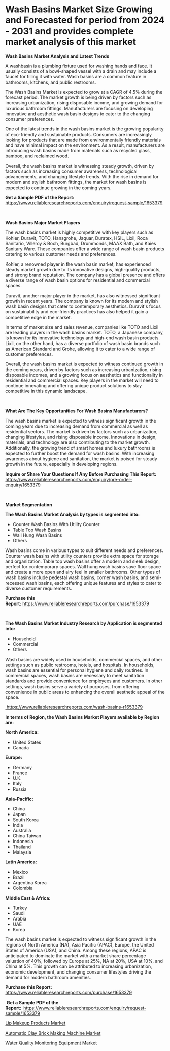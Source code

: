 <p><h1>Wash Basins Market Size Growing and Forecasted for period from 2024 - 2031 and provides complete market analysis of this market</h1></p><p><strong>Wash Basins Market Analysis and Latest Trends</strong></p>
<p><p>A washbasin is a plumbing fixture used for washing hands and face. It usually consists of a bowl-shaped vessel with a drain and may include a faucet for filling it with water. Wash basins are a common feature in bathrooms, kitchens, and public restrooms.</p><p>The Wash Basins Market is expected to grow at a CAGR of 4.5% during the forecast period. The market growth is being driven by factors such as increasing urbanization, rising disposable income, and growing demand for luxurious bathroom fittings. Manufacturers are focusing on developing innovative and aesthetic wash basin designs to cater to the changing consumer preferences.</p><p>One of the latest trends in the wash basins market is the growing popularity of eco-friendly and sustainable products. Consumers are increasingly looking for products that are made from environmentally friendly materials and have minimal impact on the environment. As a result, manufacturers are introducing wash basins made from materials such as recycled glass, bamboo, and reclaimed wood.</p><p>Overall, the wash basins market is witnessing steady growth, driven by factors such as increasing consumer awareness, technological advancements, and changing lifestyle trends. With the rise in demand for modern and stylish bathroom fittings, the market for wash basins is expected to continue growing in the coming years.</p></p>
<p><strong>Get a Sample PDF of the Report:&nbsp;</strong> <a href="https://www.reliableresearchreports.com/enquiry/request-sample/1653379">https://www.reliableresearchreports.com/enquiry/request-sample/1653379</a></p>
<p>&nbsp;</p>
<p><strong>Wash Basins Major Market Players</strong></p>
<p><p>The wash basins market is highly competitive with key players such as Kohler, Duravit, TOTO, Hansgrohe, Jaquar, Duratex, HSIL, Lixil, Roca Sanitario, Villeroy & Boch, Burgbad, Drummonds, MAAX Bath, and Kaies Sanitary Ware. These companies offer a wide range of wash basin products catering to various customer needs and preferences.</p><p>Kohler, a renowned player in the wash basin market, has experienced steady market growth due to its innovative designs, high-quality products, and strong brand reputation. The company has a global presence and offers a diverse range of wash basin options for residential and commercial spaces.</p><p>Duravit, another major player in the market, has also witnessed significant growth in recent years. The company is known for its modern and stylish wash basin designs that cater to contemporary aesthetics. Duravit's focus on sustainability and eco-friendly practices has also helped it gain a competitive edge in the market.</p><p>In terms of market size and sales revenue, companies like TOTO and Lixil are leading players in the wash basins market. TOTO, a Japanese company, is known for its innovative technology and high-end wash basin products. Lixil, on the other hand, has a diverse portfolio of wash basin brands such as American Standard and Grohe, allowing it to cater to a wide range of customer preferences.</p><p>Overall, the wash basins market is expected to witness continued growth in the coming years, driven by factors such as increasing urbanization, rising disposable incomes, and a growing focus on aesthetics and functionality in residential and commercial spaces. Key players in the market will need to continue innovating and offering unique product solutions to stay competitive in this dynamic landscape.</p></p>
<p>&nbsp;</p>
<p><strong>What Are The Key Opportunities For Wash Basins Manufacturers?</strong></p>
<p><p>The wash basins market is expected to witness significant growth in the coming years due to increasing demand from commercial as well as residential sectors. The market is driven by factors such as urbanization, changing lifestyles, and rising disposable income. Innovations in design, materials, and technology are also contributing to the market growth. Additionally, the growing trend of smart homes and luxury bathrooms is expected to further boost the demand for wash basins. With increasing awareness about hygiene and sanitation, the market is poised for steady growth in the future, especially in developing regions.</p></p>
<p><strong>Inquire or Share Your Questions If Any Before Purchasing This Report:</strong> <a href="https://www.reliableresearchreports.com/enquiry/pre-order-enquiry/1653379">https://www.reliableresearchreports.com/enquiry/pre-order-enquiry/1653379</a></p>
<p>&nbsp;</p>
<p><strong>Market Segmentation</strong></p>
<p><strong>The Wash Basins Market Analysis by types is segmented into:</strong></p>
<p><ul><li>Counter Wash Basins With Utility Counter</li><li>Table Top Wash Basins</li><li>Wall Hung Wash Basins</li><li>Others</li></ul></p>
<p><p>Wash basins come in various types to suit different needs and preferences. Counter wash basins with utility counters provide extra space for storage and organization. Table top wash basins offer a modern and sleek design, perfect for contemporary spaces. Wall hung wash basins save floor space and create a more open and airy feel in smaller bathrooms. Other types of wash basins include pedestal wash basins, corner wash basins, and semi-recessed wash basins, each offering unique features and styles to cater to diverse customer requirements.</p></p>
<p><strong>Purchase this Report:&nbsp;</strong><a href="https://www.reliableresearchreports.com/purchase/1653379">https://www.reliableresearchreports.com/purchase/1653379</a></p>
<p>&nbsp;</p>
<p><strong>The Wash Basins Market Industry Research by Application is segmented into:</strong></p>
<p><ul><li>Household</li><li>Commercial</li><li>Others</li></ul></p>
<p><p>Wash basins are widely used in households, commercial spaces, and other settings such as public restrooms, hotels, and hospitals. In households, wash basins are essential for personal hygiene and daily routines. In commercial spaces, wash basins are necessary to meet sanitation standards and provide convenience for employees and customers. In other settings, wash basins serve a variety of purposes, from offering convenience in public areas to enhancing the overall aesthetic appeal of the space.</p></p>
<p><a href="https://www.reliableresearchreports.com/wash-basins-r1653379">&nbsp;https://www.reliableresearchreports.com/wash-basins-r1653379</a></p>
<p><strong>In terms of Region, the Wash Basins Market Players available by Region are:</strong></p>
<p>
    <p> <strong> North America: </strong>
        <ul>
            <li>United States</li>
            <li>Canada</li>
        </ul>
        </p> 
    <p> <strong> Europe: </strong>
        <ul>
            <li>Germany</li>
            <li>France</li>
            <li>U.K.</li>
            <li>Italy</li>
            <li>Russia</li>
        </ul>
        </p> 
    <p> <strong> Asia-Pacific: </strong>
        <ul>
            <li>China</li>
            <li>Japan</li>
            <li>South Korea</li>
            <li>India</li>
            <li>Australia</li>
            <li>China Taiwan</li>
            <li>Indonesia</li>
            <li>Thailand</li>
            <li>Malaysia</li>
        </ul>
        </p> 
    <p> <strong> Latin America: </strong>
        <ul>
            <li>Mexico</li>
            <li>Brazil</li>
            <li>Argentina Korea</li>
            <li>Colombia</li>
        </ul>
        </p> 
    <p> <strong> Middle East & Africa: </strong>
        <ul>
            <li>Turkey</li>
            <li>Saudi</li>
            <li>Arabia</li>
            <li>UAE</li>
            <li>Korea</li>
        </ul>
    </p>
    </p>
<p><p>The wash basins market is expected to witness significant growth in the regions of North America (NA), Asia Pacific (APAC), Europe, the United States of America (USA), and China. Among these regions, APAC is anticipated to dominate the market with a market share percentage valuation of 40%, followed by Europe at 25%, NA at 20%, USA at 10%, and China at 5%. This growth can be attributed to increasing urbanization, economic development, and changing consumer lifestyles driving the demand for modern bathroom amenities.</p></p>
<p><strong>Purchase this Report: </strong><a href="https://www.reliableresearchreports.com/purchase/1653379">https://www.reliableresearchreports.com/purchase/1653379</a></p>
<p>&nbsp;<strong>Get a Sample PDF of the Report:&nbsp;&nbsp;</strong><a href="https://www.reliableresearchreports.com/enquiry/request-sample/1653379">https://www.reliableresearchreports.com/enquiry/request-sample/1653379</a></p>
<p><strong></strong></p>
<p><p><a href="https://www.linkedin.com/pulse/lip-makeup-products-market-size-outlook-forecast-2024-g3zwe">Lip Makeup Products Market</a></p><p><a href="https://www.linkedin.com/pulse/automatic-clay-brick-making-machine-market-research-report-ep8xe">Automatic Clay Brick Making Machine Market</a></p><p><a href="https://github.com/susanjprice2023/Market-Research-Report-List-1/blob/main/water-quality-monitoring-equipment-market.md">Water Quality Monitoring Equipment Market</a></p></p>